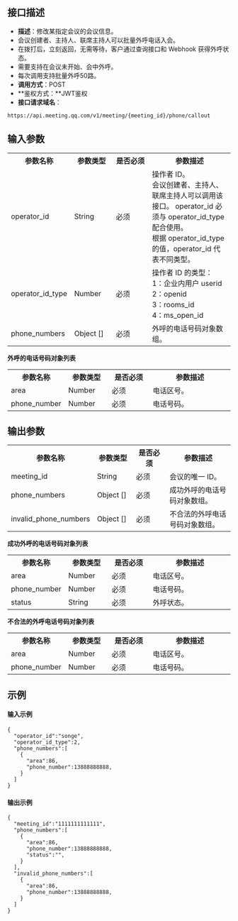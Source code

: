 ## 接口描述
- **描述**：修改某指定会议的会议信息。
 - 会议创建者、主持人、联席主持人可以批量外呼电话入会。
 - 在拨打后，立刻返回，无需等待，客户通过查询接口和 Webhook 获得外呼状态。
 - 需要支持在会议未开始、会中外呼。
 - 每次调用支持批量外呼50路。
- **调用方式**：POST
- **鉴权方式：**JWT鉴权
- **接口请求域名**：
```plaintext
https://api.meeting.qq.com/v1/meeting/{meeting_id}/phone/callout
```


## 输入参数
<table>
   <tr>
      <th width="20%" >参数名称</td>
      <th width="20%" >参数类型</td>
      <th width="20%" >是否必须</td>
      <th width="40%" >参数描述</td>
   </tr>
   <tr>
      <td>operator_id</td>
      <td>String</td>
      <td>必须</td>
      <td>操作者 ID。<br>会议创建者、主持人、联席主持人可以调用该接口。 operator_id 必须与 operator_id_type 配合使用。<br>根据 operator_id_type 的值，operator_id 代表不同类型。</td>
   </tr>
   <tr>
      <td>operator_id_type</td>
      <td>Number</td>
      <td>必须</td>
      <td>操作者 ID 的类型：<br>1：企业内用户 userid<br>2：openid<br>3：rooms_id<br>4：ms_open_id</td>
   </tr>
   <tr>
      <td>phone_numbers</td>
      <td>Object [] </td>
      <td>必须</td>
      <td>外呼的电话号码对象数组。</td>
   </tr>
</table>


**外呼的电话号码对象列表**
<table>
   <tr>
      <th width="20%" >参数名称</td>
      <th width="20%" >参数类型</td>
      <th width="20%" >是否必须</td>
      <th width="40%" >参数描述</td>
   </tr>
   <tr>
      <td>area</td>
      <td>Number</td>
      <td>必须</td>
      <td>电话区号。</td>
   </tr>
   <tr>
      <td>phone_number</td>
      <td>Number</td>
      <td>必须</td>
      <td>电话号码。</td>
   </tr>
</table>

 

## 输出参数
<table>
   <tr>
      <th width="20%" >参数名称</td>
      <th width="20%" >参数类型</td>
      <th width="20%" >是否必须</td>
      <th width="40%" >参数描述</td>
   </tr>
   <tr>
      <td>meeting_id</td>
      <td>String</td>
      <td>必须</td>
      <td>会议的唯一 ID。 </td>
   </tr>
   <tr>
      <td>phone_numbers</td>
      <td>Object [] </td>
      <td>必须</td>
      <td>成功外呼的电话号码对象数组。</td>
   </tr>
   <tr>
      <td>invalid_phone_numbers</td>
      <td>Object [] </td>
      <td>必须</td>
      <td>不合法的外呼电话号码对象数组。</td>
   </tr>
</table>



**成功外呼的电话号码对象列表**
<table>
   <tr>
      <th width="20%" >参数名称</td>
      <th width="20%" >参数类型</td>
      <th width="20%" >是否必须</td>
      <th width="40%" >参数描述</td>
   </tr>
   <tr>
      <td>area</td>
      <td>Number</td>
      <td>必须</td>
      <td>电话区号。 </td>
   </tr>
   <tr>
      <td>phone_number</td>
      <td>Number</td>
      <td>必须</td>
      <td>电话号码。</td>
   </tr>
   <tr>
      <td>status</td>
      <td>String </td>
      <td>必须</td>
      <td>外呼状态。</td>
   </tr>
</table>



**不合法的外呼电话号码对象列表**
<table>
   <tr>
      <th width="20%" >参数名称</td>
      <th width="20%" >参数类型</td>
      <th width="20%" >是否必须</td>
      <th width="40%" >参数描述</td>
   </tr>
   <tr>
      <td>area</td>
      <td>Number</td>
      <td>必须</td>
      <td>电话区号。</td>
   </tr>
   <tr>
      <td>phone_number</td>
      <td>Number </td>
      <td>必须</td>
      <td>电话号码。</td>
   </tr>
</table>


## 示例
#### 输入示例
```plaintext
{
  "operator_id":"songe",
  "operator_id_type":2,
  "phone_numbers":[
    {
      "area":86,
      "phone_number":13888888888,
    }
  ]
}
```

#### 输出示例
```plaintext
{
  "meeting_id":"1111111111111",
  "phone_numbers":[
    {
      "area":86,
      "phone_number":13888888888,
      "status":"",
    }
  ],
  "invalid_phone_numbers":[
    {
      "area":86,
      "phone_number":13888888888,
    }
  ]
}
```
